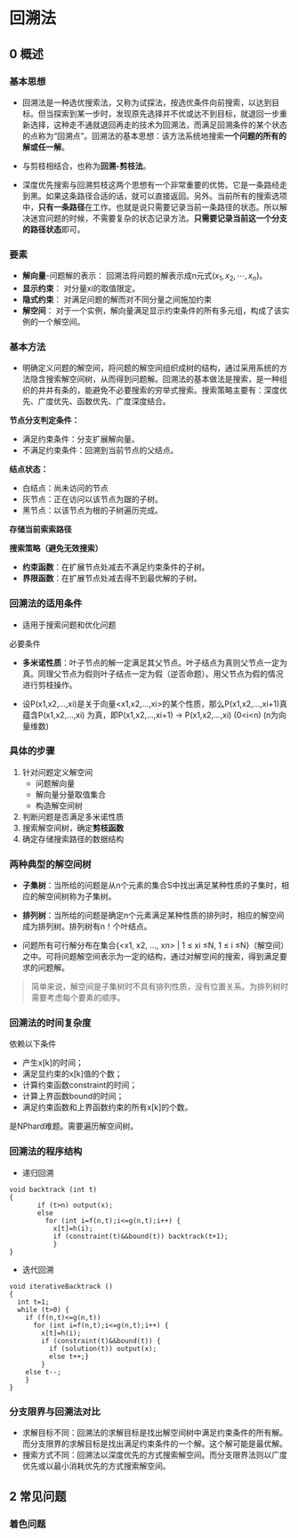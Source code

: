 # 回溯法

## 0 概述

### 基本思想
* 回溯法是一种选优搜索法，又称为试探法，按选优条件向前搜索，以达到目标。但当探索到某一步时，发现原先选择并不优或达不到目标，就退回一步重新选择，这种走不通就退回再走的技术为回溯法，而满足回溯条件的某个状态的点称为“回溯点”。回溯法的基本思想：该方法系统地搜索**一个问题的所有的解或任一解**。

* 与剪枝相结合，也称为**回溯-剪枝法**。

* 深度优先搜索与回溯剪枝这两个思想有一个非常重要的优势。它是一条路经走到黑。如果这条路径合适的话，就可以直接返回。另外。当前所有的搜索选项中，**只有一条路径**在工作。也就是说只需要记录当前一条路径的状态。所以解决迷宫问题的时候，不需要复杂的状态记录方法。**只需要记录当前这一个分支的路径状态**即可。

### 要素
* **解向量**-问题解的表示：
回溯法将问题的解表示成n元式$(x_1,x_2,\cdots,x_n)$。
* **显示约束**：
对分量xi的取值限定。
* **隐式约束**：
对满足问题的解而对不同分量之间施加约束
* **解空间**：
对于一个实例，解向量满足显示约束条件的所有多元组，构成了该实例的一个解空间。

### 基本方法

* 明确定义问题的解空间，将问题的解空间组织成树的结构，通过采用系统的方法隐含搜索解空间树，从而得到问题解。回溯法的基本做法是搜索，是一种组织的井井有条的，能避免不必要搜索的穷举式搜索。搜索策略主要有：深度优先、广度优先、函数优先、广度深度结合。

**节点分支判定条件：**
* 满足约束条件：分支扩展解向量。
* 不满足约束条件：回溯到当前节点的父结点。


**结点状态：**
* 白结点：尚未访问的节点
* 灰节点：正在访问以该节点为跟的子树。
* 黑节点：以该节点为根的子树遍历完成。

**存储当前索索路径**

**搜索策略（避免无效搜索）**
* **约束函数**：在扩展节点处减去不满足约束条件的子树。
* **界限函数**：在扩展节点处减去得不到最优解的子树。

### 回溯法的适用条件
* 适用于搜索问题和优化问题

必要条件
* **多米诺性质**：叶子节点的解一定满足其父节点。叶子结点为真则父节点一定为真。同理父节点为假则叶子结点一定为假（逆否命题）。用父节点为假的情况进行剪枝操作。

* 设P(x1,x2,…,xi)是关于向量<x1,x2,…,xi>的某个性质，那么P(x1,x2,…,xi+1)真蕴含P(x1,x2,…,xi) 为真，即P(x1,x2,…,xi+1) → P(x1,x2,…,xi)  (0<i<n)  (n为向量维数)


### 具体的步骤
1. 针对问题定义解空间
     * 问题解向量
     * 解向量分量取值集合
     * 构造解空间树
2. 判断问题是否满足多米诺性质
3. 搜索解空间树，确定**剪枝函数**
4. 确定存储搜索路径的数据结构

### 两种典型的解空间树
* **子集树**：当所给的问题是从n个元素的集合S中找出满足某种性质的子集时，相应的解空间树称为子集树。
* **排列树**：当所给的问题是确定n个元素满足某种性质的排列时，相应的解空间成为排列树。排列树有n！个叶结点。

* 问题所有可行解分布在集合{<x1, x2, …, xn> | 1 ≤ xi ≤N, 1 ≤ i ≤N}（解空间）之中。可将问题解空间表示为一定的结构，通过对解空间的搜索，得到满足要求的问题解。

> 简单来说，解空间是子集树时不具有排列性质，没有位置关系。为排列树时需要考虑每个要素的顺序。

### 回溯法的时间复杂度
依赖以下条件

* 产生x[k]的时间；
* 满足显约束的x[k]值的个数；
* 计算约束函数constraint的时间；
* 计算上界函数bound的时间；
* 满足约束函数和上界函数约束的所有x[k]的个数。

是NPhard难题。需要遍历解空间树。

### 回溯法的程序结构

* 递归回溯
```
void backtrack (int t)
{
       if (t>n) output(x);
       else
         for (int i=f(n,t);i<=g(n,t);i++) {
           x[t]=h(i);
           if (constraint(t)&&bound(t)) backtrack(t+1);
           }
}
```
* 迭代回溯
```
void iterativeBacktrack ()
{
  int t=1;
  while (t>0) {
    if (f(n,t)<=g(n,t))
      for (int i=f(n,t);i<=g(n,t);i++) {
        x[t]=h(i);
        if (constraint(t)&&bound(t)) {
          if (solution(t)) output(x);
          else t++;}
        }
    else t--;
    }
}
```

### 分支限界与回溯法对比
* 求解目标不同：回溯法的求解目标是找出解空间树中满足约束条件的所有解。而分支限界的求解目标是找出满足约束条件的一个解。这个解可能是最优解。
* 搜索方式不同：回溯法以深度优先的方式搜索解空间。而分支限界法则以广度优先或以最小消耗优先的方式搜索解空间。

## 2 常见问题

### 着色问题